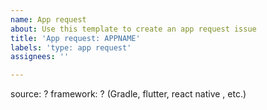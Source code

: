 ```yaml
---
name: App request
about: Use this template to create an app request issue
title: 'App request: APPNAME'
labels: 'type: app request'
assignees: ''

---
```


source: ?
framework: ? (Gradle, flutter, react native , etc.)
